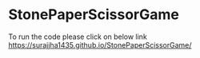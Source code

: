 # StonePaperScissorGame

To run the code please click on below link
https://surajjha1435.github.io/StonePaperScissorGame/
